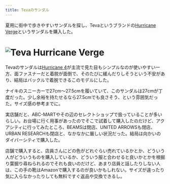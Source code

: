 ```yaml
---
title: Tevaのサンダル
---
```

夏用に街中で歩きやすいサンダルを探し、Tevaというブランドの[Hurricane Verge](https://www.amazon.co.jp/dp/B08B4869SL)というサンダルを購入した。

![](https://lh3.googleusercontent.com/docs/ADP-6oHslvzQTGxmZ5_9__0woSpClwwJKFff3Hl_N9TtUq6OtzVpNc8b69kQ8-GaPbQffjK2tDXfOoUb81ydew8LzqynVPlbBAXdVZ2jh9TRXkRJLuCEZNpRmipc3C-hWsTyfh9RUdxCkngS4ROY11jLYmp1vEJmp2q7oI_pMB6S2ejuWezzs_qiX2K7TYZXLTejvc-0hZhBzc--DmDnnpN1TGnlFznpUzylMWL-Uz7OUushod2pXg42OBs_L9qc89fOYbpEDqqA9guWrSCiVt1XfdoVH-h1FOBRf9NJQtXGtNp0KIoRfw-n58ffzHt7uOaswWcu7wBs3Zk-tNiMY9zAIav0AcxTws0B1IevPnMHA1KOuDjLMexY27BHFEAz45cltUneDdEjMaZptUfcgF7qbzCQUdTuQBN8AlN2MgewTInxREW70kLwCB0Y5ypucQpQdAVEc0_Rkfia-v5gJQ7quLTKplitr17Fk6_2VBJ3bZMJD9BOAaN5KAIl-gAW3O6Cp3fi6-2uDs32uYOg-R5_2S7EwRvppyQO1vrUaflLVGx6pzz-G4RKqhyS16aEMWFYivCm3Jb9gvJTQ2hZ8xq9f4XzpSUQfHQkc_dg6sOCX6UnNcR_7eYDX_ElUKAMOg5CGOToRXbR9r1HpdRw5kRpSqdDKFyTu6kM8qo7tQQQUnNcL-3HhhSbydWQHpVC_zRAJ752LLzo-fhUAxyKdEtWNCHhue97-7AeHfUFgzwqHXLGGwiLgkq0jtog8cuzIhA31FOBMeFw2V5gXZY8PyFDdbhlQAbn3hqxnm-1BG7tOxqBc2RTaJhddRmL-JSN-CacpYR67_qAglHB4bWgrSgyLgy5domfEbipFjQN1E6yJcs-_h76ILBvDFPq2q33sL-XvWrjCdPWc4IeXXWuTfrQ8w9gXb-3CbBqh-UsOYlk55JX2_ZPEIawEVM1YjsRKxvWcVgB7Dc_hxb6lnMOkuq7CM7wu0X_sLteLxn2wdcZNjIwQeBgwAh8ldXIfeQLBJ0EcqnMRi4y8c50c_Unum4YLjWkaceYYaa7mtom74JY2DrFZ1r9XSV1z9hADXvAuyUcHum-OHAngF1Fd9KpkXWqjrQgu_YDoAo3Jd-xntoRqDCQpEyLZv8G_ngACZDlFfMDjNxx2ev1tw0zRfm3O-d0-IM4MT3jdojXA38mk3otWfUjTUMbPYqSW9uZaOSqGInxTi9sj0Rwr8_TSy7XFFXrMBzNEv0ZXs0ypSiGWLqmvbJLIs2R "Teva Hurricane Verge")
=======================================================================================================================================================================================================================================================================================================================================================================================================================================================================================================================================================================================================================================================================================================================================================================================================================================================================================================================================================================================================================================================================================================================================================================================================================================================================================================================================================================================

Tevaのサンダルは[Hurricane 4](https://www.amazon.co.jp/dp/B096RS5PWQ)が主流で見た目もシンプルなのが使いやすい一方、面ファスナーだと着脱が面倒で、そのたびに緩んだりしそうという不安があり、結局はバックルで着脱できるこのモデルにした。

ナイキのスニーカーで27cm～27.5cmを履いていて、このサンダルは27cmが丁度だった。少し余裕を持たせるなら27.5cmでも良さそう、という雰囲気だった。サイズ感の参考までに。

実店舗だと、ABC-MARTやその辺のセレクトショップで扱っていることが多いらしい。お台場に行く用事があったのでそこで試着して購入したのだけど、アクアシティに行ってみたところ、BEAMSは閉店、UNITED ARROWSも閉店、URBAN RESEARCHも閉店と、なかなかに厳しい状況だった。結局は向かいのダイバーシティで購入した。

店舗で購入すると、店員さんにどの色がどれぐらい売れているかとか、どういう人がどういうものを購入しているか、どういう服と合わせると良いかとかを根掘り葉掘り尋ねられるのでそれも良いのだけど、あまり店員と話したりしない人は、この手の靴はAmazonで購入するのが良いかもしれない。サイズが違ったり気に入らなかったりしても無料ですぐ返品や交換できるし。
